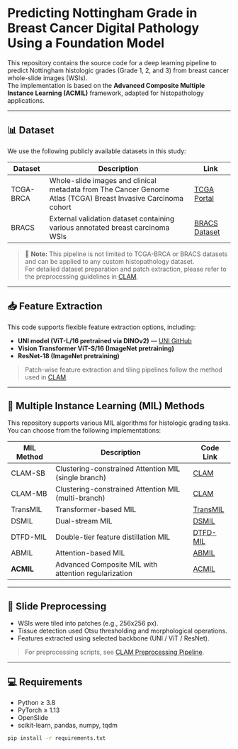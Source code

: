 # Predicting Nottingham Grade in Breast Cancer Digital Pathology Using a Foundation Model

This repository contains the source code for a deep learning pipeline to predict Nottingham histologic grades (Grade 1, 2, and 3) from breast cancer whole-slide images (WSIs).  
The implementation is based on the **Advanced Composite Multiple Instance Learning (ACMIL)** framework, adapted for histopathology applications.

---

## 📊 Dataset

We use the following publicly available datasets in this study:

| Dataset | Description | Link |
|--------|---------------------------|------|
| TCGA-BRCA | Whole-slide images and clinical metadata from The Cancer Genome Atlas (TCGA) Breast Invasive Carcinoma cohort | [TCGA Portal](https://portal.gdc.cancer.gov/) |
| BRACS | External validation dataset containing various annotated breast carcinoma WSIs | [BRACS Dataset](https://www.bracs.icar.cnr.it/) |

> 📌 **Note:** This pipeline is not limited to TCGA-BRCA or BRACS datasets and can be applied to any custom histopathology dataset.  
For detailed dataset preparation and patch extraction, please refer to the preprocessing guidelines in [CLAM](https://github.com/mahmoodlab/CLAM).

---

## 📥 Feature Extraction

This code supports flexible feature extraction options, including:
- **UNI model (ViT-L/16 pretrained via DINOv2)** — [UNI GitHub](https://github.com/mahmoodlab/UNI)
- **Vision Transformer ViT-S/16 (ImageNet pretraining)**
- **ResNet-18 (ImageNet pretraining)**

> Patch-wise feature extraction and tiling pipelines follow the method used in [CLAM](https://github.com/mahmoodlab/CLAM).

---

## 🧠 Multiple Instance Learning (MIL) Methods

This repository supports various MIL algorithms for histologic grading tasks.  
You can choose from the following implementations:

| MIL Method | Description | Code Link |
|------------|----------------------------|-----------|
| CLAM-SB | Clustering-constrained Attention MIL (single branch) | [CLAM](https://github.com/mahmoodlab/CLAM) |
| CLAM-MB | Clustering-constrained Attention MIL (multi-branch) | [CLAM](https://github.com/mahmoodlab/CLAM) |
| TransMIL | Transformer-based MIL | [TransMIL](https://github.com/szc19990412/TransMIL) |
| DSMIL | Dual-stream MIL | [DSMIL](https://github.com/binli123/dsmil-wsi) |
| DTFD-MIL | Double-tier feature distillation MIL | [DTFD-MIL](https://github.com/hrzhang1123/DTFD-MIL) |
| ABMIL | Attention-based MIL | [ABMIL](https://github.com/AMLab-Amsterdam/AttentionDeepMIL) |
| **ACMIL** | Advanced Composite MIL with attention regularization | [ACMIL](https://github.com/dazhangyu123/ACMIL) |

---

## 🧪 Slide Preprocessing

- WSIs were tiled into patches (e.g., 256x256 px).
- Tissue detection used Otsu thresholding and morphological operations.
- Features extracted using selected backbone (UNI / ViT / ResNet).

> For preprocessing scripts, see [CLAM Preprocessing Pipeline](https://github.com/mahmoodlab/CLAM).

---

## 💻 Requirements

- Python ≥ 3.8  
- PyTorch ≥ 1.13  
- OpenSlide  
- scikit-learn, pandas, numpy, tqdm

```bash
pip install -r requirements.txt